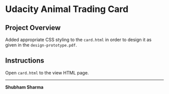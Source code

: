 # Udacity Animal Trading Card

## Project Overview
Added appropriate CSS styling to the `card.html` in order to design it as
given in the `design-prototype.pdf`.

## Instructions
Open `card.html` to the view HTML page.

---
**Shubham Sharma**
